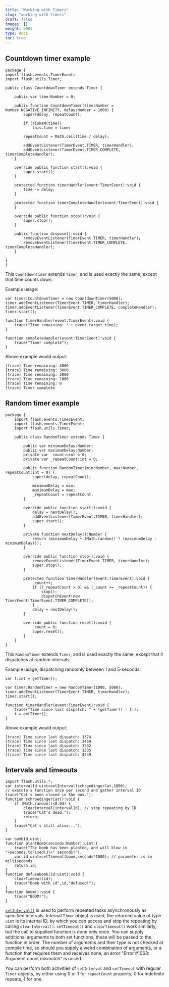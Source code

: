 ```yaml
---
title: "Working with Timers"
slug: "working-with-timers"
draft: false
images: []
weight: 9993
type: docs
toc: true
---
```


## Countdown timer example
    package {
    import flash.events.TimerEvent;
    import flash.utils.Timer;
    
    public class CountdownTimer extends Timer {
    
        public var time:Number = 0;
    
        public function CountdownTimer(time:Number = Number.NEGATIVE_INFINITY, delay:Number = 1000) {
            super(delay, repeatCount);
    
            if (!isNaN(time))
                this.time = time;
    
            repeatCount = Math.ceil(time / delay);
    
            addEventListener(TimerEvent.TIMER, timerHandler);
            addEventListener(TimerEvent.TIMER_COMPLETE, timerCompleteHandler);
        }
    
        override public function start():void {
            super.start();
        }
    
        protected function timerHandler(event:TimerEvent):void {
            time -= delay;
        }
    
        protected function timerCompleteHandler(event:TimerEvent):void {
        }
    
        override public function stop():void {
            super.stop();
        }
    
        public function dispose():void {
            removeEventListener(TimerEvent.TIMER, timerHandler);
            removeEventListener(TimerEvent.TIMER_COMPLETE, timerCompleteHandler);
        }
    
    }
    }

This `CountdownTimer` extends `Timer`, and is used exactly the same, except that time counts down.

Example usage:

    var timer:CountdownTimer = new CountdownTimer(5000);
    timer.addEventListener(TimerEvent.TIMER, timerHandler);
    timer.addEventListener(TimerEvent.TIMER_COMPLETE, completeHandler);
    timer.start();

    function timerHandler(event:TimerEvent):void {
        trace("Time remaining: " + event.target.time);
    }

    function completeHandler(event:TimerEvent):void {
        trace("Timer complete");
    }

Above example would output:

    [trace] Time remaining: 4000
    [trace] Time remaining: 3000
    [trace] Time remaining: 2000
    [trace] Time remaining: 1000
    [trace] Time remaining: 0
    [trace] Timer complete

## Random timer example
    package {
        import flash.events.TimerEvent;
        import flash.events.TimerEvent;
        import flash.utils.Timer;
    
        public class RandomTimer extends Timer {
    
            public var minimumDelay:Number;
            public var maximumDelay:Number;
            private var _count:uint = 0;
            private var _repeatCount:int = 0;
    
            public function RandomTimer(min:Number, max:Number, repeatCount:int = 0) {
                super(delay, repeatCount);
    
                minimumDelay = min;
                maximumDelay = max;
                _repeatCount = repeatCount;
            }
    
            override public function start():void {
                delay = nextDelay();
                addEventListener(TimerEvent.TIMER, timerHandler);
                super.start();
            }
    
            private function nextDelay():Number {
                return (minimumDelay + (Math.random() * (maximumDelay - minimumDelay)));
            }
    
            override public function stop():void {
                removeEventListener(TimerEvent.TIMER, timerHandler);
                super.stop();
            }
    
            protected function timerHandler(event:TimerEvent):void {
                _count++;
                if ((_repeatCount > 0) && (_count >= _repeatCount)) {
                    stop();
                    dispatchEvent(new TimerEvent(TimerEvent.TIMER_COMPLETE));
                }
                delay = nextDelay();
            }
            
            override public function reset():void {
                _count = 0;
                super.reset();
            }
        }
    }

This `RandomTimer` extends `Timer`, and is used exactly the same, except that it dispatches at random intervals.

Example usage, dispatching randomly between 1 and 5-seconds:

    var t:int = getTimer();

    var timer:RandomTimer = new RandomTimer(1000, 5000);
    timer.addEventListener(TimerEvent.TIMER, timerHandler);
    timer.start();

    function timerHandler(event:TimerEvent):void {
        trace("Time since last dispatch: " + (getTimer() - t));
        t = getTimer();
    }

Above example would output:

    [trace] Time since last dispatch: 1374
    [trace] Time since last dispatch: 2459
    [trace] Time since last dispatch: 3582
    [trace] Time since last dispatch: 1335
    [trace] Time since last dispatch: 4249

## Intervals and timeouts
    import flash.utils.*;
    var intervalId:uint=setInterval(schroedingerCat,1000); 
    // execute a function once per second and gather interval ID
    trace("Cat's been closed in the box.");
    function schroedingerCat():void {
        if (Math.random()<0.04) {
            clearInterval(intervalId); // stop repeating by ID
            trace("Cat's dead.");
            return;
        }
        trace("Cat's still alive...");
    }

    var bombId:uint;
    function plantBomb(seconds:Number):uint {
        trace("The bomb has been planted, and will blow in "+seconds.toFixed(3)+" seconds!");
        var id:uint=setTimeout(boom,seconds*1000); // parameter is in milliseconds
        return id;
    }
    function defuseBomb(id:uint):void {
        clearTimeout(id);
        trace("Bomb with id",id,"defused!");
    }
    function boom():void {
        trace("BOOM!");
    }

[`setInterval()`](http://help.adobe.com/en_US/FlashPlatform/reference/actionscript/3/flash/utils/package.html#setInterval%28%29) is used to perform repeated tasks asynchronously as specified intervals. Internal `Timer` object is used, the returned value of type `uint` is its internal ID, by which you can access and stop the repeating by calling `clearInterval()`. `setTimeout()` and `clearTimeout()` work similarly, but the call to supplied function is done only once. You can supply additional arguments to both set functions, these will be passed to the function in order. The number of arguments and their type is not checked at compile time, so should you supply a weird combination of arguments, or a function that requires them and receives none, an error "Error #1063: Argument count mismatch" is raised. 

You can perform both activities of `setInterval` and `setTimeout` with regular `Timer` objects, by either using 0 or 1 for `repeatCount` property, 0 for indefinite repeats, 1 for one.

